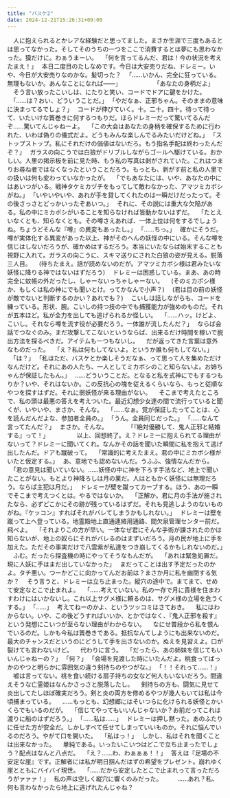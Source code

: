 ```yaml
---
title: "バスケ2"
date: 2024-12-21T15:26:31+09:00
---
```

　人に抱えられるとかレアな経験だと思ってました。まさか生涯で三度もあるとは思ってなかった。そしてそのうちの一つをここで消費するとは夢にも思わなかった。獏だけに。わぁうまーい。
　｢何を言ってるんだ、君は！今の状況を考えたまえ！｣
　本日二度目のたしなめです。今日は大安売りだね、ドレミー。いや、今日が大安売りなのかな。髪切った？
　｢……いかん、完全に狂っている。無理もないか。あんなことになれば――｣
　
　
　
　
　｢あなたの身柄だよ｣
　そう言い放ったこいしは、にたりと笑い、コードでドアに鍵をかけた。
　｢……は？おい、どういうことだ。｣
　｢やだなぁ、正邪ちゃん。そのままの意味に決まってるでしょ？｣
　コードが伸びていく。十。二十。四十。待って待って、いたいけな簀巻きに何するつもりだ。ほらドレミーだって驚いてるんだぞ……驚いてんじゃねーよ。
　｢この大会はあなたの身柄を確保するために行われた、いわば偽りの儀式だよ。どうもみんな楽しんでるみたいだけどね。｣
　｢ストップストップ。私にそれだけの価値はないだろ。もう指名手配は終わったんだぞ？｣
　ガラスの向こうでは白狼がドリブルしながらゴールへ駆けている。おかしい。人里の掲示板を前に見た時、もう私の写真は剥がされていた。これはつまりお尋ね者ではなくなったということだろう。もっとも、剥がす前と私の人里での扱いは何も変わっていなかったが。
　｢でもあなたには、いや、あなたの中にはあいつがいる。戦神タケミカヅチをもってして敵わなかった、アマツミカボシがね。｣
　｢いやいやいや、あれが手を貸してくれたのは一瞬だけだったって。その後さっさとどっかいったぞあいつ。｣
　それに、その説には重大な欠陥がある。私の中にミカボシがいることを知らなければ皆動かないはずだ。
　｢たとえいなくとも、知らなくとも。その噂さえあれば、一体上位は何をするでしょうね。ちょうどそんな『噂』の異変もあったし。｣
　｢……ちっ。｣
　確かにそうだ。噂が実体化する異変があった以上、神がそのへんの妖怪の中にいる。そんな噂を信じはしないだろうが、確かめはするだろう。本当にいたならば始末することも視野に入れて。ガラスの向こうに、スキマ送りにされた白狼の姿が見える。脱落三人目。
　(待ちたまえ。話が読めないのだが。アマツミカボシ様は君みたいな妖怪に降りる神ではないはずだろう)
　ドレミーは困惑している。まあ、あの時完全に蚊帳の外だったし、しゃーないっちゃしゃーない。
　(そのミカボシ様か、もしくは私の神にでも聞いとけ。ってかなんで小声？)
　(君は目の前の妖怪が敵でないと判断するのかい？あれでも？)
　こいしは話しながらも、コードを練っている。形状、腕。こいしの持つ技の中でも捕獲能力が強めのものだ。それが五本ほど。私が全力を出しても逃げられるか怪しい。
　｢……ハッ。けどよ、こいし。それなら噂を流す役が必要だろう。一体誰が流したんだ？｣
　ならば会話でつなぐのみ。まだ攻撃してこないというならば、出来るだけ時間を稼いで脱出方法を探るべきだ。アイテムも一つもないし。
　だが返ってきた言葉は意外なものだった。
　｢え？私は何もしてないよ。というか誰も何もしてない。｣
　｢は？｣
　｢私はただ、バスケとか楽しそうだなぁ、って思って人を集めただけなんだけど。それにあの人たち、一人としてミカボシのこと知らないよ。お姉ちゃんが保証したもん。｣
　……どういうことだ。となると私を式神にでもするつもりか？いや、それはないか。この反抗心の塊を従えるくらいなら、もっと従順なやつを探すはずだ。それに弱妖怪が来る理由がない。
　そこまで考えたところで、私の頭は最悪の答えを考えついた。最近幻想少女達の間で流行っていると聞くが、いやいや、まさか、そんな。
　｢……なぁ。覚が保証したってことは、心を読んだんだよな、参加者全員の。｣
　｢うん。全員同じだった。｣
　｢……なんて言ってたんだ？｣
　まさか。そんな。
　
　
　｢『絶対優勝して、鬼人正邪と結婚する』って！｣
　
　
　
　以上、回想終了。え？ドレミーに抱えられてる理由がないって？ドレミーに聞いてくれ。なんかその話を聞いた瞬間に私を抱えて逃げ出したんだ。ドアも蹴破って。
　｢常識的に考えたまえ。君の中にミカボシ様がいたと仮定する。｣
　あ、意地でも認めないんだ。うふふ、強情なんだから。
　｢君の意見は聞いていない。……妖怪の中に神を下ろす手法など、地上で聞いたことがない。もとより神降ろしは月の業だ。人はともかく妖怪には無理だろう。ならば主犯は月だ。｣
　ドレミーが壁を蹴ってカーブする。ほう、あの一瞬でそこまで考えつくとは。やるではないか。
　｢正解か。君に月の手法が施されたなら、必ずどこかにその跡が残っているはずだ。それも見逃しようのないものがね。『ケッコン』すればそれがバレてしまうかもしれない。｣
　ドレミーは壁を蹴って上へ登っている。地霊殿地上直通連絡用通路、間欠泉管理センター前だ。飛べよ。
　｢それよりこの方が早い。一体なぜ君にそんな手術が課されたのかは知らないが、地上の奴らにそれがバレるのはまずいだろう。月の民が地上に手を加えた。ただその事実だけで八雲紫が私達をつき崩してくるかもしれないのだ。｣
　ふむ。だったら探査機の時にやってそうなもんだが。
　｢あれは緊急処置だ。現に人妖に手はまだ出していなかった｣
　まだってことは出す予定だったのかよ。タチ悪い。つーかどこに向かってんだお前は？まさか月に私を幽閉する気か？
　そう言うと、ドレミーは立ち止まった。縦穴の途中で。まてまて、せめて安定なとこで止まれよ。
　｢……考えていない。私の一存で月に貴様を住まわすわけにはいかないし。これ以上サグメ様に頼るのは、サグメ様の立場を危うくする。｣
　｢……｣
　考えてねーのかよ、というツッコミはさておき。
　私にはわからない。いや、この後どうすればいいか、とかではなく、『鬼人正邪を殺す』という発想にこいつが至らない理由がわからない。
　なにせ普段から私を恨んでいるのだ。しかも今私は簀巻きである。抵抗なんてしようにも出来ないのだ。最大のチャンスだというのにどうして手を出さないのか。ぬえを見習えよ。口が裂けても言わないけど。
　代わりに言う。
　｢だったら、あの姉妹を信じてもいいんじゃねーの？｣
　｢何？｣
　｢会場を見渡した時にいたんだよ。桃食ってばっかのやつと明らかに雰囲気の違う剣持ちのやつがな。｣
　｢！！それって……！｣
　嘘は言ってない。桃を食い続ける扇子持ちの女など何人もいないだろう。間違えそうな亡霊姫はなんかさっさと脱落したし。
　剣持ちの方も、闘気に見せて炎出してたしほぼ確実だろう。剣と炎の両方を修めるやつが幾人もいては私は今頃捕まっている。
　……もっとも、幻想郷にはそいつらに化けられる妖怪とかいくらでもいるのだが。
　｢信じてやってもいいんじゃないか？お前だってこれは渡りに船のはずだろう。｣
　｢……私は……｣
　ドレミーは押し黙った。あのふたりに任せた方が安全だ。しかしすべて任せてしまっていいものか。それに悩んでいるのだろう。やがて口を開いた。
　｢私はっ！｣
　しかし、私はそれを聞くことは出来なかった。
　単純である。いったいこいつはどこで立ち止まったでしょう？配点はなんと八点だ。
　｢え？……わ、わぁぁぁ！！｣
　答えは『足場の不安定な崖』です。正解者には私が明日掴んだはずの希望をプレゼント。崩れゆく崖とともにバイバイ現世。
　｢……だから安定したとこで止まれって言っただろうがァァァ！｣
　私の声は空しく縦穴に響くのみだった。
　
　……あれ？私、何も言わなかったら地上に逃げれたんじゃね？

